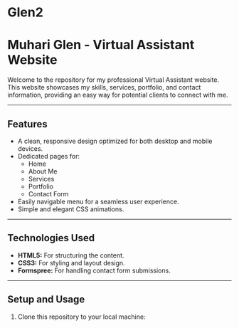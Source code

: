 # Glen2
# Muhari Glen - Virtual Assistant Website  

Welcome to the repository for my professional Virtual Assistant website. This website showcases my skills, services, portfolio, and contact information, providing an easy way for potential clients to connect with me.

---

## **Features**
- A clean, responsive design optimized for both desktop and mobile devices.
- Dedicated pages for:
  - Home
  - About Me
  - Services
  - Portfolio
  - Contact Form
- Easily navigable menu for a seamless user experience.
- Simple and elegant CSS animations.

---

## **Technologies Used**
- **HTML5:** For structuring the content.
- **CSS3:** For styling and layout design.
- **Formspree:** For handling contact form submissions.

---

## **Setup and Usage**
1. Clone this repository to your local machine:
   ```bash
   
